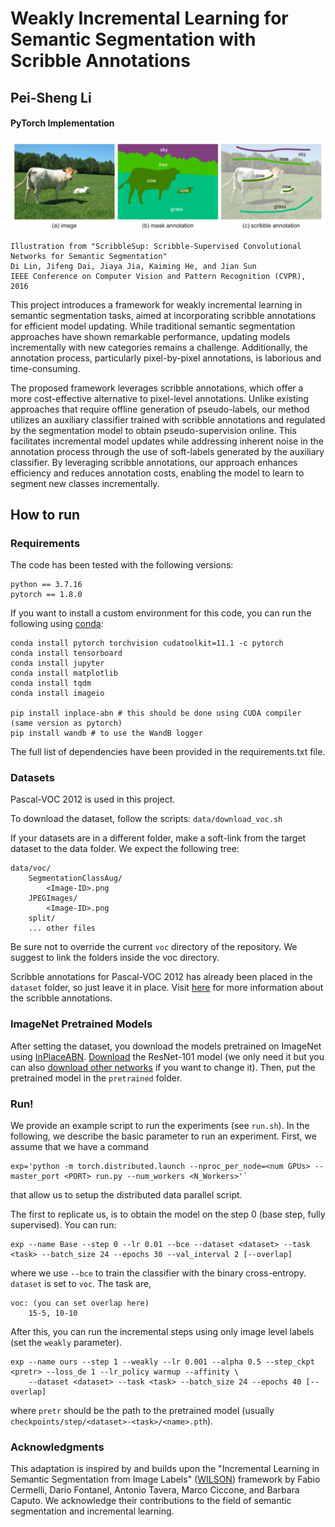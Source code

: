 # Weakly Incremental Learning for Semantic Segmentation with Scribble Annotations
## Pei-Sheng Li
#### PyTorch Implementation

![method](https://raw.githubusercontent.com/Baconbuilder/Scribble_WILSON/master/docs/graph.png)
```
Illustration from "ScribbleSup: Scribble-Supervised Convolutional Networks for Semantic Segmentation"
Di Lin, Jifeng Dai, Jiaya Jia, Kaiming He, and Jian Sun
IEEE Conference on Computer Vision and Pattern Recognition (CVPR), 2016
```

This project introduces a framework for weakly incremental learning in semantic segmentation tasks, aimed at incorporating scribble annotations for efficient model updating. While traditional semantic segmentation approaches have shown remarkable performance, updating models incrementally with new categories remains a challenge. Additionally, the annotation process, particularly pixel-by-pixel annotations, is laborious and time-consuming.

The proposed framework leverages scribble annotations, which offer a more cost-effective alternative to pixel-level annotations. Unlike existing approaches that require offline generation of pseudo-labels, our method utilizes an auxiliary classifier trained with scribble annotations and regulated by the segmentation model to obtain pseudo-supervision online. This facilitates incremental model updates while addressing inherent noise in the annotation process through the use of soft-labels generated by the auxiliary classifier. By leveraging scribble annotations, our approach enhances efficiency and reduces annotation costs, enabling the model to learn to segment new classes incrementally.

## How to run
### Requirements
The code has been tested with the following versions:
```
python == 3.7.16
pytorch == 1.8.0
```
If you want to install a custom environment for this code, you can run the following using [conda](https://docs.conda.io/projects/conda/en/latest/commands/install.html):
```
conda install pytorch torchvision cudatoolkit=11.1 -c pytorch
conda install tensorboard
conda install jupyter
conda install matplotlib
conda install tqdm
conda install imageio

pip install inplace-abn # this should be done using CUDA compiler (same version as pytorch)
pip install wandb # to use the WandB logger
```
The full list of dependencies have been provided in the requirements.txt file.

### Datasets 
Pascal-VOC 2012 is used in this project.


To download the dataset, follow the scripts: `data/download_voc.sh`


If your datasets are in a different folder, make a soft-link from the target dataset to the data folder.
We expect the following tree:
```
data/voc/
    SegmentationClassAug/
        <Image-ID>.png
    JPEGImages/
        <Image-ID>.png
    split/
    ... other files 

```
Be sure not to override the current `voc` directory of the repository. 
We suggest to link the folders inside the voc directory.

Scribble annotations for Pascal-VOC 2012 has already been placed in the `dataset` folder, so just leave it in place. Visit [here](https://jifengdai.org/downloads/scribble_sup/) for more information about the scribble annotations. 

### ImageNet Pretrained Models
After setting the dataset, you download the models pretrained on ImageNet using [InPlaceABN](https://github.com/mapillary/inplace_abn).
[Download](https://drive.google.com/file/d/1rQd-NoZuCsGZ7_l_X9GO1GGiXeXHE8CT/view) the ResNet-101 model (we only need it but you can also [download other networks](https://github.com/mapillary/inplace_abn) if you want to change it).
Then, put the pretrained model in the `pretrained` folder.

### Run!
We provide an example script to run the experiments (see `run.sh`).
In the following, we describe the basic parameter to run an experiment.
First, we assume that we have a command 
```
exp='python -m torch.distributed.launch --nproc_per_node=<num GPUs> --master_port <PORT> run.py --num_workers <N_Workers>'`
```
that allow us to setup the distributed data parallel script.

The first to replicate us, is to obtain the model on the step 0 (base step, fully supervised). You can run:
```
exp --name Base --step 0 --lr 0.01 --bce --dataset <dataset> --task <task> --batch_size 24 --epochs 30 --val_interval 2 [--overlap]
```
where we use `--bce` to train the classifier with the binary cross-entropy. `dataset` is set to `voc`. The task 
are, 
```
voc: (you can set overlap here)
    15-5, 10-10
```

After this, you can run the incremental steps using only image level labels (set the `weakly` parameter).
```
exp --name ours --step 1 --weakly --lr 0.001 --alpha 0.5 --step_ckpt <pretr> --loss_de 1 --lr_policy warmup --affinity \ 
    --dataset <dataset> --task <task> --batch_size 24 --epochs 40 [--overlap]
```
where `pretr` should be the path to the pretrained model (usually `checkpoints/step/<dataset>-<task>/<name>.pth`). 



### Acknowledgments
This adaptation is inspired by and builds upon the "Incremental Learning in Semantic Segmentation from Image Labels" ([WILSON](https://github.com/fcdl94/WILSON)) framework by Fabio Cermelli, Dario Fontanel, Antonio Tavera, Marco Ciccone, and Barbara Caputo. We acknowledge their contributions to the field of semantic segmentation and incremental learning.